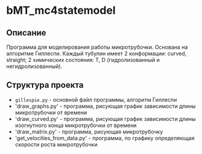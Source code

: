 # bMT_mc4statemodel

## Описание

Программа для моделирования работы микротрубочки. Основана на алгоритме Гиллеспи. Каждый тубулин имеет 2 конформации: curved, straight; 2 химических состояния: T, D (гидролизованный и негидролизованный). 

## Структура проекта

* `gillespie.py` - основной файл программы, алгоритм Гиллеспи
* 'draw_graphs.py' - программа, рисующая график зависимости длины микротрубочки от времени
* 'draw_curved.py' - программа, рисующая график зависимости длины изогнутного конца микротрубочки от времени
* 'draw_matrix.py' - программа, рисующая микротрубочку
* 'get_velocities_from_data.py' - программа, по графику определяющая скорости роста микротрубочки
